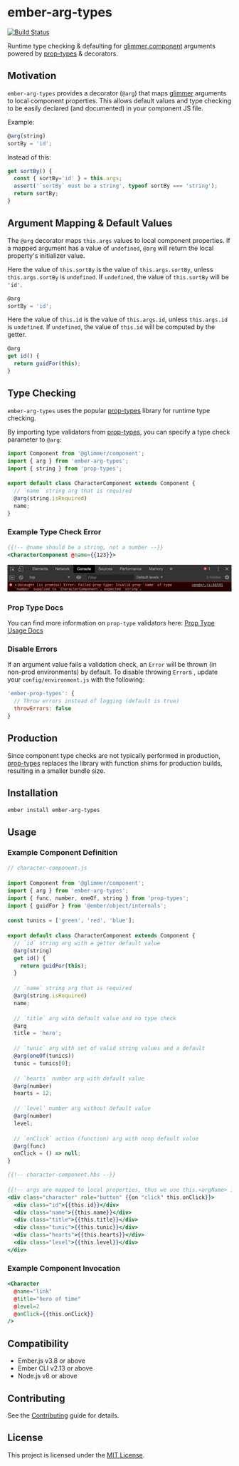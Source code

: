 # ember-arg-types

[![Build Status](https://travis-ci.org/jkusa/ember-arg-types.svg?branch=master)](https://travis-ci.org/jkusa/ember-arg-types)

Runtime type checking & defaulting for [glimmer component](http://api.emberjs.com/ember/release/modules/@glimmer%2Fcomponent) arguments powered by [prop-types](https://github.com/facebook/prop-types) & decorators.

## Motivation

`ember-arg-types` provides a decorator (`@arg`) that maps [glimmer](http://api.emberjs.com/ember/release/modules/@glimmer%2Fcomponent) arguments to local component properties. This allows default values and type checking to be easily declared (and documented) in your component JS file.

Example:

```js
@arg(string)
sortBy = 'id';
```

Instead of this:

```js
get sortBy() {
  const { sortBy='id' } = this.args;
  assert('`sortBy` must be a string', typeof sortBy === 'string');
  return sortBy;
}
```

## Argument Mapping & Default Values

The `@arg` decorator maps `this.args` values to local component properties. If a mapped argument has a value of `undefined`, `@arg` will return the local property's initializer value.

Here the value of `this.sortBy` is the value of `this.args.sortBy`, unless `this.args.sortBy` is `undefined`. If `undefined`, the value of `this.sortBy` will be `'id'`.

```js
@arg
sortBy = 'id';
```

Here the value of `this.id` is the value of `this.args.id`, unless `this.args.id` is `undefined`. If `undefined`, the value of `this.id` will be computed by the getter.

```js
@arg
get id() {
  return guidFor(this);
}
```

## Type Checking

`ember-arg-types` uses the popular [prop-types](https://github.com/facebook/prop-types) library for runtime type checking.

By importing type validators from [prop-types](https://github.com/facebook/prop-types), you can specify a type check parameter to `@arg`:

```js
import Component from '@glimmer/component';
import { arg } from 'ember-arg-types';
import { string } from 'prop-types';

export default class CharacterComponent extends Component {
  // `name` string arg that is required
  @arg(string.isRequired)
  name;
}
```

### Example Type Check Error

```hbs
{{!-- @name should be a string, not a number --}}
<CharacterComponent @name={{123}}>
```

![Error Example](error-example.png)

### Prop Type Docs

You can find more information on `prop-type` validators here: [Prop Type Usage Docs](https://github.com/facebook/prop-types#usage)

### Disable Errors

If an argument value fails a validation check, an `Error` will be thrown (in non-prod environments) by default. To disable throwing `Error`s , update your `config/environment.js` with the following:

```js
'ember-prop-types': {
  // Throw errors instead of logging (default is true)
  throwErrors: false
}
```

## Production

Since component type checks are not typically performed in production, [prop-types](https://github.com/facebook/prop-types) replaces the library with function shims for production builds, resulting in a smaller bundle size.

## Installation

```
ember install ember-arg-types
```

## Usage

### Example Component Definition

```js
// character-component.js

import Component from '@glimmer/component';
import { arg } from 'ember-arg-types';
import { func, number, oneOf, string } from 'prop-types';
import { guidFor } from '@ember/object/internals';

const tunics = ['green', 'red', 'blue'];

export default class CharacterComponent extends Component {
  // `id` string arg with a getter default value
  @arg(string)
  get id() {
    return guidFor(this);
  }

  // `name` string arg that is required
  @arg(string.isRequired)
  name;

  // `title` arg with default value and no type check
  @arg
  title = 'hero';

  // `tunic` arg with set of valid string values and a default
  @arg(oneOf(tunics))
  tunic = tunics[0];

  // `hearts` number arg with default value
  @arg(number)
  hearts = 12;

  // `level` number arg without default value
  @arg(number)
  level;

  // `onClick` action (function) arg with noop default value
  @arg(func)
  onClick = () => null;
}
```

```hbs
{{!-- character-component.hbs --}}

{{!-- args are mapped to local properties, thus we use this.<argName> instead of @<argName> --}}
<div class="character" role="button" {{on "click" this.onClick}}>
  <div class="id">{{this.id}}</div>
  <div class="name">{{this.name}}</div>
  <div class="title">{{this.title}}</div>
  <div class="tunic">{{this.tunic}}</div>
  <div class="hearts">{{this.hearts}}</div>
  <div class="level">{{this.level}}</div>
</div>
```

### Example Component Invocation

```hbs
<Character
  @name="link"
  @title="hero of time"
  @level=2
  @onClick={{this.onClick}}
/>
```

## Compatibility

- Ember.js v3.8 or above
- Ember CLI v2.13 or above
- Node.js v8 or above

## Contributing

See the [Contributing](CONTRIBUTING.md) guide for details.

## License

This project is licensed under the [MIT License](LICENSE.md).
